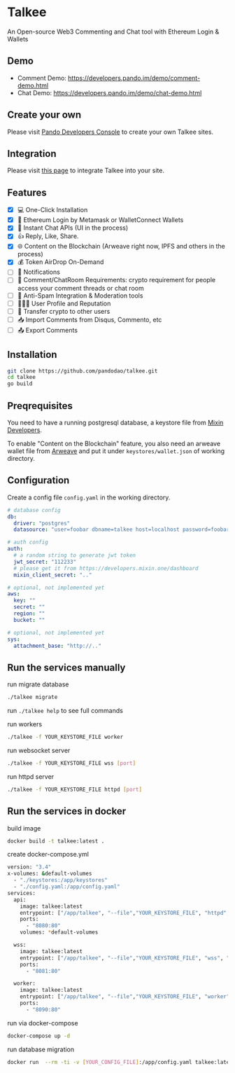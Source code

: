 # Talkee

An Open-source Web3 Commenting and Chat tool with Ethereum Login & Wallets

## Demo

- Comment Demo: https://developers.pando.im/demo/comment-demo.html
- Chat Demo: https://developers.pando.im/demo/chat-demo.html

## Create your own

Please visit [Pando Developers Console](https://developers.pando.im/console/talkee) to create your own Talkee sites.

## Integration

Please visit [this page](https://developers.pando.im/guide/talkee.html) to integrate Talkee into your site.

## Features

- [x] 💻 One-Click Installation
- [x] 🤑 Ethereum Login by Metamask or WalletConnect Wallets
- [x] 💬 Instant Chat APIs (UI in the process)
- [x] 👍 Reply, Like, Share. 
- [x] 🌐 Content on the Blockchain (Arweave right now, IPFS and others in the process)
- [x] 💰 Token AirDrop On-Demand
- [ ] 🔔 Notifications
- [ ] 🔑 Comment/ChatRoom Requirements: crypto requirement for people access your comment threads or chat room
- [ ] 🚫 Anti-Spam Integration & Moderation tools
- [ ] 🧑🏻‍💼 User Profile and Reputation
- [ ] 🤝 Transfer crypto to other users
- [ ] 📥 Import Comments from Disqus, Commento, etc
- [ ] 📤 Export Comments

## Installation

```bash
git clone https://github.com/pandodao/talkee.git
cd talkee
go build
```

## Preqrequisites

You need to have a running postgresql database, a keystore file from [Mixin Developers](https://developers.mixin.one/dashboard).

To enable "Content on the Blockchain" feature, you also need an arweave wallet file from [Arweave](https://docs.arweave.org/info/wallets/arweave-wallet) and put it under `keystores/wallet.json` of working directory.


## Configuration

Create a config file `config.yaml` in the working directory.

```yaml
# database config
db:
  driver: "postgres"
  datasource: "user=foobar dbname=talkee host=localhost password=foobar sslmode=disable"

# auth config
auth:
  # a random string to generate jwt token
  jwt_secret: "112233"
  # please get it from https://developers.mixin.one/dashboard
  mixin_client_secret: ".."

# optional, not implemented yet
aws:
  key: ""
  secret: ""
  region: ""
  bucket: ""

# optional, not implemented yet
sys:
  attachment_base: "http://.."
```

## Run the services manually

run migrate database

```bash
./talkee migrate 
```

run `./talkee help` to see full commands

run workers

```bash
./talkee -f YOUR_KEYSTORE_FILE worker
```

run websocket server

```bash
./talkee -f YOUR_KEYSTORE_FILE wss [port] 
```

run httpd server

```bash
./talkee -f YOUR_KEYSTORE_FILE httpd [port] 
```

## Run the services in docker

build image
```bash
docker build -t talkee:latest .
```

create docker-compose.yml

```bash
version: "3.4"
x-volumes: &default-volumes
  - "./keystores:/app/keystores"
  - "./config.yaml:/app/config.yaml"
services:
  api:
    image: talkee:latest
    entrypoint: ["/app/talkee", "--file","YOUR_KEYSTORE_FILE", "httpd", "80"]
    ports:
      - "8080:80"
    volumes: *default-volumes

  wss:
    image: talkee:latest
    entrypoint: ["/app/talkee", "--file","YOUR_KEYSTORE_FILE", "wss", "80"]
    ports:
      - "8081:80"

  worker:
    image: talkee:latest    
    entrypoint: ["/app/talkee", "--file","YOUR_KEYSTORE_FILE", "worker", "80"]
    ports:
      - "8090:80"
```

run via docker-compose
```bash
docker-compose up -d 
```

run database migration 
```bash
docker run  --rm -ti -v [YOUR_CONFIG_FILE]:/app/config.yaml talkee:latest /app/talkee migrate
```